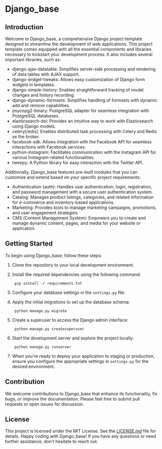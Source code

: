 # Django_base

## Introduction

Welcome to Django_base, a comprehensive Django project template designed to streamline the development of web applications. This project template comes equipped with all the essential components and libraries necessary to kickstart your development process. It also includes several important libraries, such as:

- django-ajax-datatable: Simplifies server-side processing and rendering of data tables with AJAX support.
- django-widget-tweaks: Allows easy customization of Django form widgets in templates.
- django-simple-history: Enables straightforward tracking of model changes and history recording.
- django-dynamic-formsets: Simplifies handling of formsets with dynamic add and remove capabilities.
- psycopg2-binary: PostgreSQL adapter for seamless integration with PostgreSQL databases.
- elasticsearch-dsl: Provides an intuitive way to work with Elasticsearch using Django models.
- celery[redis]: Enables distributed task processing with Celery and Redis as the broker.
- facebook-sdk: Allows integration with the Facebook API for seamless interactions with Facebook services.
- python-instagram: Facilitates communication with the Instagram API for various Instagram-related functionalities.
- tweepy: A Python library for easy interaction with the Twitter API.

Additionally, Django_base features pre-built modules that you can customize and extend based on your specific project requirements:

- Authentication (auth): Handles user authentication, login, registration, and password management with a secure user authentication system.
- Catalog: Manages product listings, categories, and related information for e-commerce and inventory-based applications.
- Marketing: Provides tools to manage marketing campaigns, promotions, and user engagement strategies.
- CMS (Content Management System): Empowers you to create and manage dynamic content, pages, and media for your website or application.

## Getting Started

To begin using Django_base, follow these steps:

1. Clone the repository to your local development environment.

2. Install the required dependencies using the following command:

        pip install -r requirements.txt
   
3. Configure your database settings in the `settings.py` file.

4. Apply the initial migrations to set up the database schema:
    
        python manage.py migrate
   
5. Create a superuser to access the Django admin interface:

        python manage.py createsuperuser

6. Start the development server and explore the project locally:

        python manage.py runserver

7. When you're ready to deploy your application to staging or production, ensure you configure the appropriate settings in `settings.py` for the desired environment.

## Contribution

We welcome contributions to Django_base that enhance its functionality, fix bugs, or improve the documentation. Please feel free to submit pull requests or open issues for discussion.

## License

This project is licensed under the MIT License. See the [LICENSE.md](LICENSE.md) file for details. Happy coding with Django_base! If you have any questions or need further assistance, don't hesitate to reach out.
